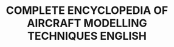 ---
layout: product
title: "COMPLETE ENCYCLOPEDIA OF AIRCRAFT MODELLING TECHNIQUES ENGLISH"
price: "19000" 
desc: "Enciklopedija – potupuno izdanje"
img_path: "/assets/img/A.MIG-6049.webp"
brand: "AMMO"
available: false
special_offer: false
new: false
soon: false
cat: "090000"
subcat: "090100"
subsubcat: "090101"
sifra: "A.MIG-6049"
popular: false
spec: false
---